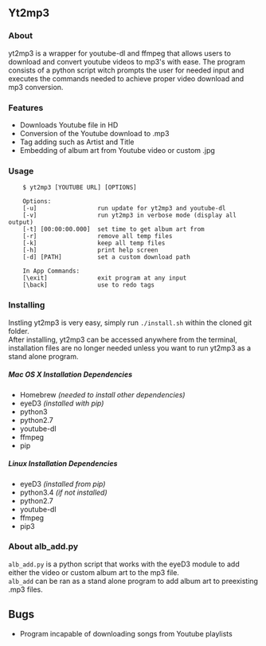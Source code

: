 ## Yt2mp3

### About  
yt2mp3 is a wrapper for youtube-dl and ffmpeg that allows users to download and convert youtube videos to
mp3's with ease. The program consists of a python script witch prompts the user for needed input and executes 
the commands needed to achieve proper video download and mp3 conversion.

### Features
- Downloads Youtube file in HD
- Conversion of the Youtube download to .mp3
- Tag adding such as Artist and Title
- Embedding of album art from Youtube video or custom .jpg

### Usage
```
    $ yt2mp3 [YOUTUBE URL] [OPTIONS]
   
    Options:
    [-u]                 run update for yt2mp3 and youtube-dl
    [-v]                 run yt2mp3 in verbose mode (display all output)
    [-t] [00:00:00.000]  set time to get album art from
    [-r]                 remove all temp files
    [-k]                 keep all temp files
    [-h]                 print help screen
    [-d] [PATH]          set a custom download path

    In App Commands:
    [\exit]              exit program at any input
    [\back]              use to redo tags
```

### Installing
Instling yt2mp3 is very easy, simply run `./install.sh` within the cloned git folder.  
After installing, yt2mp3 can be accessed anywhere from the terminal, installation files
are no longer needed unless you want to run yt2mp3 as a stand alone program.

##### Mac OS X Installation Dependencies
- Homebrew _(needed to install other dependencies)_
- eyeD3  _(installed with pip)_
- python3
- python2.7
- youtube-dl
- ffmpeg  
- pip

##### Linux Installation Dependencies
- eyeD3  _(installed from pip)_ 
- python3.4  _(if not installed)_
- python2.7 
- youtube-dl
- ffmpeg
- pip3

### About alb_add.py
`alb_add.py` is a python script that works with the eyeD3 module to add either the video or custom album art
to the mp3 file.  
`alb_add` can be ran as a stand alone program to add album art to preexisting .mp3 files.  

## Bugs
- Program incapable of downloading songs from Youtube playlists

